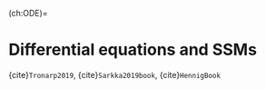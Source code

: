 

(ch:ODE)=
# Differential equations and SSMs


{cite}`Tronarp2019`, {cite}`Sarkka2019book`, {cite}`HennigBook`





